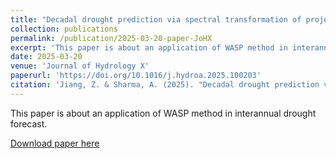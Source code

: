 ```yaml
---
title: "Decadal drought prediction via spectral transformation of projected Sea Surface Temperatures"
collection: publications
permalink: /publication/2025-03-20-paper-JoHX
excerpt: 'This paper is about an application of WASP method in interannual drought forecast.'
date: 2025-03-20
venue: 'Journal of Hydrology X'
paperurl: 'https://doi.org/10.1016/j.hydroa.2025.100203'
citation: 'Jiang, Z. & Sharma, A. (2025). "Decadal drought prediction via spectral transformation of projected Sea Surface Temperatures." <i>Journal of Hydrology X</i>. 27, 100203.'
---
```

This paper is about an application of WASP method in interannual drought forecast.

[Download paper here](http://zejiang-unsw.github.io/files/Jiang-JoHX-2025.pdf)

